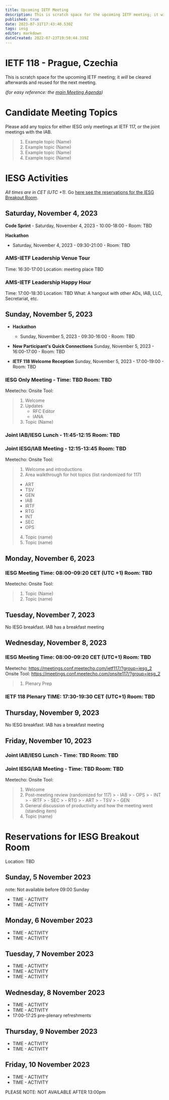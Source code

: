 ```yaml
---
title: Upcoming IETF Meeting
description: This is scratch space for the upcoming IETF meeting; it will be cleared afterwards and reused for the next meeting.
published: true
date: 2023-07-31T17:43:40.530Z
tags: iesg
editor: markdown
dateCreated: 2022-07-23T19:50:44.319Z
---
```


# IETF 118 - Prague, Czechia
This is scratch space for the upcoming IETF meeting; it *will* be cleared afterwards and reused for the next meeting. 

*(for easy reference: the [main Meeting Agenda](https://datatracker.ietf.org/meeting/))*

# Candidate Meeting Topics
Please add any topics for either IESG only meetings at IETF 117, or the joint meetings with the IAB.

> 1. Example topic (Name)
> 2. Example topic (Name)
> 3. Example topic (Name)
> 4. Example topic (Name)

# IESG Activities
*All times are in CET (UTC +1).* Go [here see the reservations for the IESG Breakout Room](#IESGBreakoutRoom).

## Saturday, November 4, 2023

**Code Sprint** - Saturday, November 4, 2023 - 10:00-18:00 - Room: TBD

**Hackathon**
  - Saturday, November 4, 2023 - 09:30-21:00 - Room: TBD

### AMS-IETF Leadership Venue Tour 

Time: 16:30-17:00
Location: meeting place TBD

### AMS-IETF Leadership Happy Hour 

Time: 17:00-18:30
Location: TBD
What: A hangout with other ADs, IAB, LLC, Secretariat, etc.

## Sunday, November 5, 2023

- **Hackathon**

  - Sunday, November 5, 2023 - 09:30-16:00 - Room: TBD
  
- **New Participant's Quick Connections** Sunday, November 5, 2023 - 16:00-17:00 - Room: TBD
- **IETF 118 Welcome Reception** Sunday, November 5, 2023 - 17:00-19:00 - Room: TBD

### IESG Only Meeting - Time: TBD Room: TBD

Meetecho: 
Onsite Tool: 

> 1. Welcome
> 1. Updates
>    - RFC Editor
>    - IANA
> 3. Topic (Name)
> 


### Joint IAB/IESG Lunch - 11:45-12:15 Room: TBD

### Joint IESG/IAB Meeting - 12:15-13:45 Room: TBD 
Meetecho: 
Onsite Tool: 


> 1. Welcome and introductions
> 1. Area walkthrough for hot topics (list randomized for 117)
>   - ART
>   - TSV
>   - GEN
>   - IAB
>   - IRTF
>   - RTG
>   - INT
>   - SEC
>   - OPS
> 4. Topic (name)
> 5. Topic (name)
> 
 

## Monday, November 6, 2023 

### IESG Meeting Time: 08:00-09:20 CET (UTC +1) Room: TBD

Meetecho: 
Onsite Tool: 

> 1. Topic (Name)
> 1. Topic (name)


## Tuesday, November 7, 2023

No IESG breakfast. IAB has a breakfast meeting
  
## Wednesday, November 8, 2023
### IESG Meeting Time: 08:00-09:20 CET (UTC+1) Room: TBD

Meetecho: https://meetings.conf.meetecho.com/ietf117/?group=iesg_2
Onsite Tool: https://meetings.conf.meetecho.com/onsite117/?group=iesg_2

> 1. Plenary Prep


### IETF 118 Plenary TIME: 17:30-19:30 CET (UTC+1) Room: TBD

## Thursday, November 9, 2023

No IESG breakfast. IAB has a breakfast meeting

## Friday, November 10, 2023 

### Joint IAB/IESG Lunch - Time: TBD Room: TBD
### Joint IESG/IAB Meeting - Time: TBD  Room: TBD

Meetecho: 
Onsite Tool: 

>  1. Welcome
>  1. Post-meeting review (randomized for 117)
    > - IAB
    > - OPS
    > - INT
    > - IRTF
    > - SEC
    > - RTG
    > - ART
    > - TSV
    > - GEN
>  3.  General discussion of productivity and how the meeting went	 (standing item)
>  4. Topic (name)


# <a id="IESGBreakoutRoom"></a>Reservations for IESG Breakout Room

Location: TBD


## Sunday, 5 November 2023
note: Not available before 09:00 Sunday

* TIME - ACTIVITY
* TIME - ACTIVITY

## Monday, 6 November 2023

* TIME - ACTIVITY
* TIME - ACTIVITY

## Tuesday, 7 November 2023

* TIME - ACTIVITY
* TIME - ACTIVITY
* TIME - ACTIVITY

## Wednesday, 8 November 2023

* TIME - ACTIVITY
* TIME - ACTIVITY
* 17:00-17:25 pre-plenary refreshments

## Thursday, 9 November 2023

* TIME - ACTIVITY
* TIME - ACTIVITY

## Friday, 10 November 2023
* TIME - ACTIVITY
* TIME - ACTIVITY

PLEASE NOTE: NOT AVAILABLE AFTER 13:00pm 

